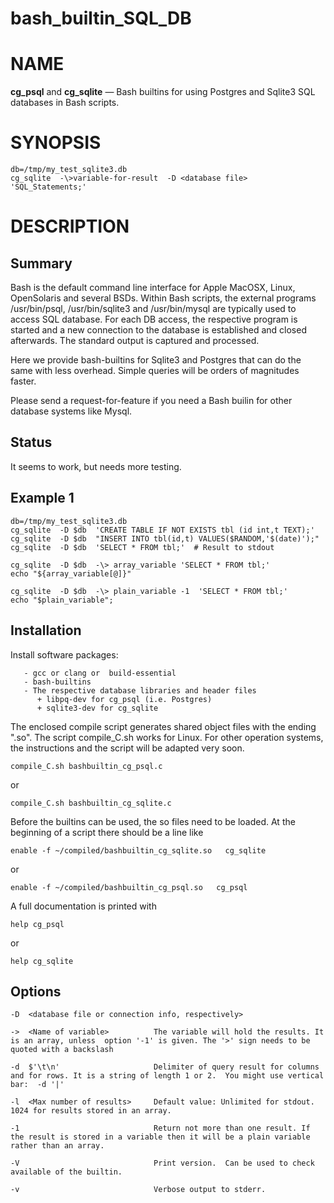 # bash_builtin_SQL_DB

NAME
====

**cg_psql**  and **cg_sqlite** — Bash builtins for using Postgres and Sqlite3 SQL databases in Bash scripts.

SYNOPSIS
========


    db=/tmp/my_test_sqlite3.db
    cg_sqlite  -\>variable-for-result  -D <database file>  'SQL_Statements;'




DESCRIPTION
===========

## Summary

Bash is the default command line interface for Apple MacOSX, Linux, OpenSolaris and several BSDs.
Within Bash scripts, the external programs /usr/bin/psql, /usr/bin/sqlite3 and /usr/bin/mysql are
typically used to access SQL database.  For each DB access, the respective  program is started and a new
connection to the database is established and  closed afterwards.  The standard output is captured and processed.

Here we provide bash-builtins for Sqlite3 and Postgres that can do the same with less overhead.
Simple queries will be orders of magnitudes  faster.

Please send a request-for-feature if you need a Bash builin for other database systems like Mysql.

## Status

It seems to work, but needs more testing.


## Example 1


    db=/tmp/my_test_sqlite3.db
    cg_sqlite  -D $db  'CREATE TABLE IF NOT EXISTS tbl (id int,t TEXT);'
    cg_sqlite  -D $db  "INSERT INTO tbl(id,t) VALUES($RANDOM,'$(date)');"
    cg_sqlite  -D $db  'SELECT * FROM tbl;'  # Result to stdout

    cg_sqlite  -D $db  -\> array_variable 'SELECT * FROM tbl;'
    echo "${array_variable[@]}"

    cg_sqlite  -D $db  -\> plain_variable -1  'SELECT * FROM tbl;'
    echo "$plain_variable";



## Installation

Install  software packages:

       - gcc or clang or  build-essential
       - bash-builtins
       - The respective database libraries and header files
          + libpq-dev for cg_psql (i.e. Postgres)
          + sqlite3-dev for cg_sqlite



The enclosed compile script generates shared object files with the ending ".so".
The script compile_C.sh  works for Linux. For other operation systems, the instructions and the script will  be adapted very soon.


    compile_C.sh bashbuiltin_cg_psql.c

or

    compile_C.sh bashbuiltin_cg_sqlite.c


Before the builtins can be used, the so files  need to be loaded.
At the beginning of a script there should be a line like

    enable -f ~/compiled/bashbuiltin_cg_sqlite.so   cg_sqlite

or

    enable -f ~/compiled/bashbuiltin_cg_psql.so   cg_psql


A full documentation is printed with

    help cg_psql

or

    help cg_sqlite




## Options

    -D  <database file or connection info, respectively>

    ->  <Name of variable>          The variable will hold the results. It is an array, unless  option '-1' is given. The '>' sign needs to be quoted with a backslash

    -d  $'\t\n'                     Delimiter of query result for columns and for rows. It is a string of length 1 or 2.  You might use vertical bar:  -d '|'

    -l  <Max number of results>     Default value: Unlimited for stdout.  1024 for results stored in an array.

    -1                              Return not more than one result. If the result is stored in a variable then it will be a plain variable rather than an array.

    -V                              Print version.  Can be used to check available of the builtin.

    -v                              Verbose output to stderr.
